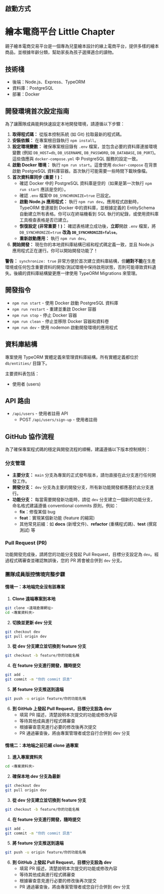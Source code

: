 ## 啟動方式

# 繪本電商平台 Little Chapter

親子繪本電商交易平台是一個專為兒童繪本設計的線上電商平台，提供多樣的繪本商品，並根據年齡分類，幫助家長為孩子選擇適合的讀物。

## 技術棧

- 後端：Node.js、Express、TypeORM
- 資料庫：PostgreSQL
- 部署：Docker

## 開發環境首次設定指南

為了讓團隊成員能夠快速設定本地開發環境，請遵循以下步驟：

1. **取得程式碼：** 從版本控制系統 (如 Git) 拉取最新的程式碼。
2. **安裝依賴：** 在專案根目錄執行 `npm install`。
3. **設定環境變數：** 確保專案根目錄有 `.env` 檔案，並包含必要的資料庫連接環境變數 (例如 `DB_HOST=db`, `DB_USERNAME`, `DB_PASSWORD`, `DB_DATABASE`, `DB_PORT`)。這些值應與 `docker-compose.yml` 中 PostgreSQL 服務的設定一致。
4. **啟動 Docker 環境：** 執行 `npm run start`。這會使用 `docker-compose` 在背景啟動 PostgreSQL 資料庫容器。首次執行可能需要一些時間下載映像檔。
5. **首次資料庫同步 (重要！)：**
   - 確認 Docker 中的 PostgreSQL 資料庫是空的（如果是第一次執行 `npm run start` 應該是空的）。
   - 確認 `.env` 檔案中 `DB_SYNCHRONIZE=true` 已設定。
   - **啟動 Node.js 應用程式：** 執行 `npm run dev`。應用程式啟動時，TypeORM 會連接到 Docker 中的資料庫，並根據定義的 EntitySchema 自動建立所有表格。你可以在終端機看到 SQL 執行的紀錄，或使用資料庫工具檢查表格是否已建立。
   - **恢復設定 (非常重要！)：** 確認表格建立成功後，**立即**開啟 `.env` 檔案，將 `DB_SYNCHRONIZE=true` **改為 `DB_SYNCHRONIZE=false`**。
   - **重新啟動應用：** 執行 `npm run dev`。
6. **開始開發：** 現在你的本地資料庫結構已經和程式碼定義一致，並且 Node.js 應用程式正在運行。你可以開始開發功能了！

**警告：** `synchronize: true` 非常方便於首次建立資料庫結構，但**絕對不能**在生產環境或任何包含重要資料的開發/測試環境中保持啟用狀態，否則可能導致資料遺失。後續的資料庫結構變更應一律使用 TypeORM Migrations 來管理。

## 開發指令

- `npm run start` - 使用 Docker 啟動 PostgreSQL 資料庫
- `npm run restart` - 重建並重啟 Docker 容器
- `npm run stop` - 停止 Docker 容器
- `npm run clean` - 停止並移除 Docker 容器和資料卷
- `npm run dev` - 使用 nodemon 啟動開發環境的應用程式

## 資料庫結構

專案使用 TypeORM 實體定義來管理資料庫結構。所有實體定義都位於 `db/entities/` 目錄下。

主要資料表包括：

- 使用者 (users)

## API 路由

- `/api/users` - 使用者註冊 API
  - POST `/api/users/sign-up` - 使用者註冊

## GitHub 協作流程

為了確保專案程式碼的穩定與開發流程的順暢，建議遵循以下版本控制規則：

### 分支管理

- **主要分支：** `main` 分支為專案的正式發布版本，請勿直接在此分支進行任何開發工作。
- **開發分支：** `dev` 分支為主要的開發分支，所有新功能開發都應基於此分支進行。
- **功能分支：** 每當需要開發新功能時，請從 `dev` 分支建立一個新的功能分支，命名格式建議遵循 conventional commits 原則，例如：
  - **fix**：修復某個 bug
  - **feat**：實現某個新功能 (feature 的縮寫)
  - 其他常見前綴：如 **docs** (新增文件)、**refactor** (重構程式碼)、**test** (撰寫測試) 等

### Pull Request (PR)

功能開發完成後，請將您的功能分支發起 Pull Request，目標分支設定為 `dev`。經過程式碼審查並確認無誤後，您的 PR 將會被合併到 `dev` 分支。

### 團隊成員版控情境完整步驟

#### 情境一：本地端完全沒有該專案

1. **Clone 遠端專案到本地**

```bash
git clone <遠端倉庫網址>
cd <專案資料夾>
```

2. **切換並更新 dev 分支**

```bash
git checkout dev
git pull origin dev
```

3. **從 dev 分支建立並切換到 feature 分支**

```bash
git checkout -b feature/你的功能名稱
```

4. **在 feature 分支進行開發，隨時提交**

```bash
git add .
git commit -m "你的 commit 訊息"
```

5. **將 feature 分支推送到遠端**

```bash
git push -u origin feature/你的功能名稱
```

6. **到 GitHub 上發起 Pull Request，目標分支設為 dev**
   - 填寫 PR 描述，清楚說明本次提交的功能或修改內容
   - 等待其他成員進行程式碼審查
   - 根據審查意見進行必要的修改後再次提交
   - PR 通過審查後，將由專案管理者或您自行合併到 dev 分支

#### 情境二：本地端之前已經 clone 過專案

1. **進入專案資料夾**

```bash
cd <專案資料夾>
```

2. **確保本地 dev 分支為最新**

```bash
git checkout dev
git pull origin dev
```

3. **從 dev 分支建立並切換到 feature 分支**

```bash
git checkout -b feature/你的功能名稱
```

4. **在 feature 分支進行開發，隨時提交**

```bash
git add .
git commit -m "你的 commit 訊息"
```

5. **將 feature 分支推送到遠端**

```bash
git push -u origin feature/你的功能名稱
```

6. **到 GitHub 上發起 Pull Request，目標分支設為 dev**
   - 填寫 PR 描述，清楚說明本次提交的功能或修改內容
   - 等待其他成員進行程式碼審查
   - 根據審查意見進行必要的修改後再次提交
   - PR 通過審查後，將由專案管理者或您自行合併到 dev 分支
